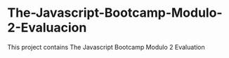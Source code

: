 # The-Javascript-Bootcamp-Modulo-2-Evaluacion
This project contains The Javascript Bootcamp Modulo 2 Evaluation
